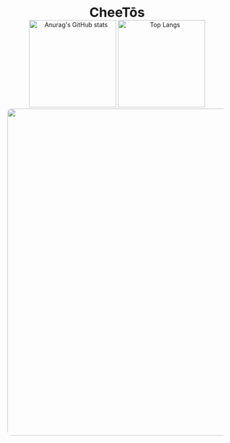 <div align="center">
  <span style="font-size: 30px"><strong>CheeTōs</strong></span>
</div>

<div align="center">
<img alt="Anurag&#39;s GitHub stats" src="https://github-readme-stats.vercel.app/api?username=cheetos-club&amp&hide=contribs,prs;show_icons=true" height="200px" weight="400px"/>
<img alt="Top Langs" src="https://github-readme-stats.vercel.app/api/top-langs/?username=cheetos-club&amp;layout=compact" height="200px"/>
</div>

<div align="center">
  <img src="https://cdn.discordapp.com/attachments/1160964119453765703/1180567658526146571/gBWDSGY.png?ex=657de44f&is=656b6f4f&hm=916eeea6c869e1951ea8f40f763b987d56970c40bb1380fca37f1644d88d78df&" width="750"  style="margin: 2px solid white; border-radius: 10px;"/>
</div>
